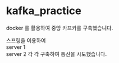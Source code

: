 # kafka_practice

docker 를 활용하여 중앙 카프카를 구축했습니다.

스프링을 이용하여  
server 1  
server 2
각 각 구축하여 통신을 시도했습니다.
